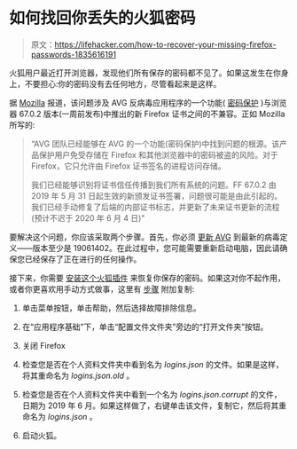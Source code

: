 # 如何找回你丢失的火狐密码

> 原文：<https://lifehacker.com/how-to-recover-your-missing-firefox-passwords-1835616191>

火狐用户最近打开浏览器，发现他们所有保存的密码都不见了。如果这发生在你身上，不要担心:你的密码没有去任何地方，尽管看起来是这样。



据 [Mozilla](https://bugzilla.mozilla.org/show_bug.cgi?id=1558765) 报道，该问题涉及 AVG 反病毒应用程序的一个功能( [密码保护](https://support.avg.com/SupportArticleView?l=en&urlName=Activate-AVG-Password-Protection) )与浏览器 67.0.2 版本(一周前发布)中推出的新 Firefox 证书之间的不兼容。正如 Mozilla 所写的:

> “AVG 团队已经能够在 AVG 的一个功能(密码保护)中找到问题的根源。该产品保护用户免受存储在 Firefox 和其他浏览器中的密码被盗的风险。对于 Firefox，它只允许由 Firefox 证书签名的进程访问存储。
> 
> 我们已经能够识别将证书信任传播到我们所有系统的问题。FF 67.0.2 由 2019 年 5 月 31 日起生效的新颁发证书签署，问题很可能是由此引起的。我们已经手动修复了后端的内部证书标志，并更新了未来证书更新的流程(预计不迟于 2020 年 6 月 4 日)"

要解决这个问题，你应该采取两个步骤。首先，你必须 [更新 AVG](https://support.avg.com/SupportArticleView?l=en&urlName=Update-AVG-Antivirus&supportType=home) 到最新的病毒定义——版本至少是 19061402。在此过程中，您可能需要重新启动电脑，因此请确保您已经保存了正在进行的任何操作。

接下来，你需要 [安装这个火狐插件](https://addons.mozilla.org/en-US/firefox/addon/restore-logins/) 来恢复你保存的密码。如果这对你不起作用，或者你更喜欢用手动方式做事，这里有 [步骤](https://support.mozilla.org/en-US/kb/passwords-disappearing-avg-security-software?redirectlocale=en-US&redirectslug=passwords-disappearing-avg-security) 附加复制:

1.  单击菜单按钮，单击帮助，然后选择故障排除信息。

2.  在“应用程序基础”下，单击“配置文件文件夹”旁边的“打开文件夹”按钮。
3.  关闭 Firefox
4.  检查您是否在个人资料文件夹中看到名为 *logins.json* 的文件。如果是这样，将其重命名为 *logins.json.old* 。
5.  检查您是否在个人资料文件夹中看到一个名为 *logins.json.corrupt* 的文件，日期为 2019 年 6 月。如果这样做了，右键单击该文件，复制它，然后将其重命名为 *logins.json* 。
6.  启动火狐。
